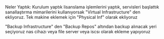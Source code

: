 Neler Yaptık:
Kurulum yaptık lisanslama işlemlerini yaptık, servisleri başlattık
sanallaştırma mimarilerini kullanıyorsak "Virtual Infrastructure" den ekliyoruz.
Tek makine eklemek için "Physical Inf" olarak ekliyoruz

"Backup Infrastructure" den "Backup Repos" altından backup alınacak yeri seçiyoruz nas cihazı 
veya file server veya iscsı olarak ekleme yapıyoruz

